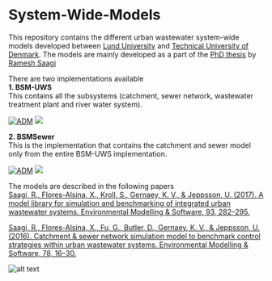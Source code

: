 # System-Wide-Models
This repository contains the different urban wastewater system-wide models developed between [Lund University](https://www.iea.lth.se/) and [Technical University of Denmark](https://www.kt.dtu.dk/english/research/prosys). The models are mainly developed as a part of the [PhD thesis](https://www.iea.lth.se/publications/Theses/LTH-IEA-1083.pdf) by [Ramesh Saagi](https://github.com/rsaagi)

There are two implementations available  
<strong>1. BSM-UWS</strong>  
This contains all the subsystems (catchment, sewer network, wastewater treatment plant and river water system).

[![ADM](https://img.shields.io/badge/DOWNLOAD%20BSMUWS-990000?style=for-the-badge)](https://github.com/wwtmodels/System-Wide-Models/releases/download/BSMUWS/BSM-UWS.zip)  [![](https://img.shields.io/github/downloads/wwtmodels/System-Wide-Models/BSMUWS/total?color=990000&label=Downloads&style=for-the-badge)](https://github.com/wwtmodels/System-Wide-Models) 


<strong>2. BSMSewer</strong>  
This is the implementation that contains the catchment and sewer model only from the entire BSM-UWS implementation.


[![ADM](https://img.shields.io/badge/DOWNLOAD%20BSMSewer-990000?style=for-the-badge)](https://github.com/wwtmodels/System-Wide-Models/releases/download/BSMSewer/BSM-Sewer.zip)  [![](https://img.shields.io/github/downloads/wwtmodels/System-Wide-Models/BSMSewer/total?color=990000&label=Downloads&style=for-the-badge)](https://github.com/wwtmodels/System-Wide-Models) 



The models are described in the following papers  
[Saagi, R., Flores-Alsina, X., Kroll, S., Gernaey, K. V., & Jeppsson, U. (2017). A model library for simulation and benchmarking of integrated urban wastewater systems. Environmental Modelling & Software, 93, 282–295.](https://doi.org/10.1016/j.envsoft.2017.03.026)

[Saagi, R., Flores-Alsina, X., Fu, G., Butler, D., Gernaey, K. V., & Jeppsson, U. (2016). Catchment & sewer network simulation model to benchmark control strategies within urban wastewater systems. Environmental Modelling & Software, 78, 16–30.](https://doi.org/10.1016/j.envsoft.2015.12.013)




![alt text](https://github.com/wwtmodels/wwtmodels.github.io/blob/main/logo.png)
